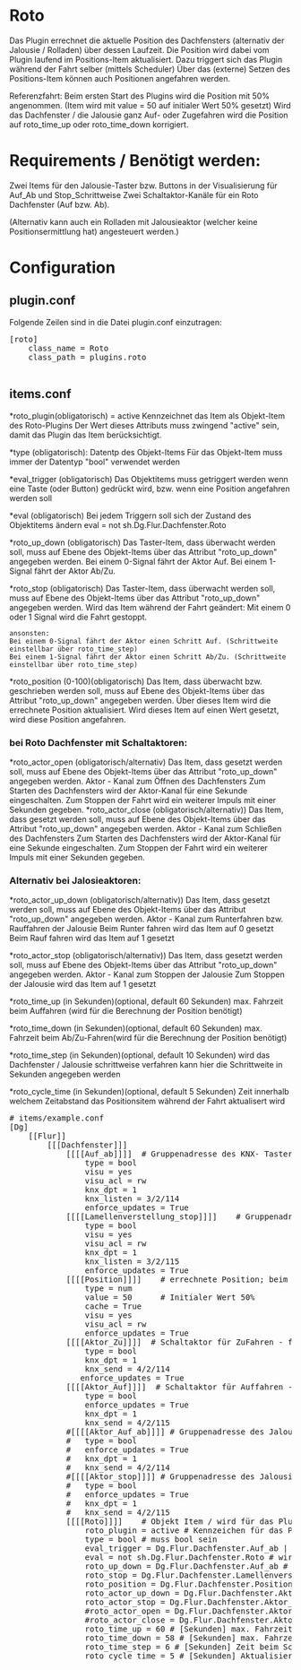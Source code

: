 # Roto

Das Plugin errechnet die aktuelle Position des Dachfensters (alternativ der Jalousie / Rolladen) über dessen Laufzeit.
Die Position wird dabei vom Plugin laufend im Positions-Item aktualisiert. Dazu triggert sich das Plugin während der Fahrt selber (mittels Scheduler)
Über das (externe) Setzen des Positions-Item können auch Positionen angefahren werden.

Referenzfahrt:
Beim ersten Start des Plugins wird die Position mit 50% angenommen. (Item wird mit value = 50 auf initialer Wert 50% gesetzt)
Wird das Dachfenster / die Jalousie ganz Auf- oder Zugefahren wird die Position auf roto_time_up oder roto_time_down korrigiert.

# Requirements / Benötigt werden:

Zwei Items für den Jalousie-Taster bzw. Buttons in der Visualisierung für Auf_Ab und Stop_Schrittweise 
Zwei Schaltaktor-Kanäle für ein Roto Dachfenster  (Auf bzw. Ab).

(Alternativ kann auch ein Rolladen mit Jalousieaktor (welcher keine Positionsermittlung hat) angesteuert werden.)

# Configuration

## plugin.conf

Folgende Zeilen sind in die Datei plugin.conf einzutragen:

<pre>
[roto]
    class_name = Roto
    class_path = plugins.roto

</pre>



items.conf
--------------

*roto_plugin(obligatorisch) = active
    Kennzeichnet das Item als Objekt-Item des Roto-Plugins
    Der Wert dieses Attributs muss zwingend "active" sein, damit das Plugin das Item berücksichtigt. 

*type (obligatorisch):
    Datentp des Objekt-Items
    Für das Objekt-Item muss immer der Datentyp "bool" verwendet werden

*eval_trigger (obligatorisch)
    Das Objektitems muss getriggert werden wenn eine Taste (oder Button) gedrückt wird, 
    bzw. wenn eine Position angefahren werden soll
    
*eval (obligatorisch)
    Bei jedem Triggern soll sich der Zustand des Objektitems ändern
    eval = not sh.Dg.Flur.Dachfenster.Roto
    
*roto_up_down (obligatorisch)
    Das Taster-Item, dass überwacht werden soll, muss auf Ebene des Objekt-Items über das Attribut "roto_up_down" angegeben werden.
    Bei einem 0-Signal fährt der Aktor Auf.
    Bei einem 1-Signal fährt der Aktor Ab/Zu.

*roto_stop (obligatorisch)
    Das Taster-Item, dass überwacht werden soll, muss auf Ebene des Objekt-Items über das Attribut "roto_up_down" angegeben werden.
    Wird das Item während der Fahrt geändert:
        Mit einem 0 oder 1 Signal wird die Fahrt gestoppt.
    
    ansonsten:
    Bei einem 0-Signal fährt der Aktor einen Schritt Auf. (Schrittweite einstellbar über roto_time_step)
    Bei einem 1-Signal fährt der Aktor einen Schritt Ab/Zu. (Schrittweite einstellbar über roto_time_step)

*roto_position (0-100)(obligatorisch)
    Das Item, dass überwacht bzw. geschrieben werden soll, muss auf Ebene des Objekt-Items über das Attribut "roto_up_down" angegeben werden.
    Über dieses Item wird die errechnete Position aktualisiert. 
    Wird dieses Item auf einen Wert gesetzt, wird diese Position angefahren.
    
### bei Roto Dachfenster mit Schaltaktoren:
*roto_actor_open (obligatorisch/alternativ)
    Das Item, dass gesetzt werden soll, muss auf Ebene des Objekt-Items über das Attribut "roto_up_down" angegeben werden.
    Aktor - Kanal zum Öffnen des Dachfensters
    Zum Starten des Dachfensters wird der Aktor-Kanal für eine Sekunde eingeschalten. 
    Zum Stoppen der Fahrt wird ein weiterer Impuls mit einer Sekunden gegeben.
*roto_actor_close (obligatorisch/alternativ))
    Das Item, dass gesetzt werden soll, muss auf Ebene des Objekt-Items über das Attribut "roto_up_down" angegeben werden.
    Aktor - Kanal zum Schließen des Dachfensters
    Zum Starten des Dachfensters wird der Aktor-Kanal für eine Sekunde eingeschalten. 
    Zum Stoppen der Fahrt wird ein weiterer Impuls mit einer Sekunden gegeben.
    
### Alternativ bei Jalosieaktoren:
*roto_actor_up_down (obligatorisch/alternativ))
    Das Item, dass gesetzt werden soll, muss auf Ebene des Objekt-Items über das Attribut "roto_up_down" angegeben werden.
    Aktor - Kanal zum Runterfahren bzw. Rauffahren der Jalousie
    Beim Runter fahren wird das Item auf 0 gesetzt
    Beim Rauf fahren wird das Item auf 1 gesetzt

*roto_actor_stop (obligatorisch/alternativ))
    Das Item, dass gesetzt werden soll, muss auf Ebene des Objekt-Items über das Attribut "roto_up_down" angegeben werden.
    Aktor - Kanal zum Stoppen der Jalousie
    Zum Stoppen der Jalousie wird das Item auf 1 gesetzt
    
*roto_time_up (in Sekunden)(optional, default 60 Sekunden)
    max. Fahrzeit beim Auffahren (wird für die Berechnung der Position benötigt)
    
*roto_time_down (in Sekunden)(optional, default 60 Sekunden)
    max. Fahrzeit beim Ab/Zu-Fahren(wird für die Berechnung der Position benötigt)
    
*roto_time_step (in Sekunden)(optional, default 10 Sekunden)
    wird das Dachfenster / Jalousie schrittweise verfahren kann hier die Schrittweite in Sekunden angegeben werden
    
*roto_cycle_time (in Sekunden)(optional, default 5 Sekunden)
    Zeit innerhalb welchem Zeitabstand das Positionsitem während der Fahrt aktualisert wird

<pre>
# items/example.conf
[Dg]    
    [[Flur]]
        [[[Dachfenster]]]
			[[[[Auf_ab]]]]  # Gruppenadresse des KNX- Taster oder Button in Visu
				type = bool
				visu = yes
				visu_acl = rw
                knx_dpt = 1
				knx_listen = 3/2/114
				enforce_updates = True
			[[[[Lamellenverstellung_stop]]]]    # Gruppenadresse des KNX- Taster oder Button in Visu
				type = bool
				visu = yes
				visu_acl = rw
                knx_dpt = 1
				knx_listen = 3/2/115
				enforce_updates = True
			[[[[Position]]]]    # errechnete Position; beim Setzen dieses Items wird diese Position angefahren 0-100
				type = num
                value = 50      # Initialer Wert 50%
                cache = True
				visu = yes
				visu_acl = rw
                enforce_updates = True
			[[[[Aktor_Zu]]]]  # Schaltaktor für ZuFahren - für Roto Dachfenster!!
				type = bool
				knx_dpt = 1
				knx_send = 4/2/114
               enforce_updates = True
			[[[[Aktor_Auf]]]]  # Schaltaktor für Auffahren - für Roto Dachfenster!!
				type = bool
				enforce_updates = True
				knx_dpt = 1
				knx_send = 4/2/115
            #[[[[Aktor_Auf_ab]]]] # Gruppenadresse des Jalousieaktors
			#	type = bool
			#	enforce_updates = True
			#	knx_dpt = 1
			#	knx_send = 4/2/114
			#[[[[Aktor_stop]]]] # Gruppenadresse des Jalousieaktors
			#	type = bool
			#	enforce_updates = True
			#	knx_dpt = 1
			#	knx_send = 4/2/115
			[[[[Roto]]]]    # Objekt Item / wird für das Plugin benötigt!!
				roto_plugin = active # Kennzeichen für das Plugin
				type = bool # muss bool sein
				eval_trigger = Dg.Flur.Dachfenster.Auf_ab | Dg.Flur.Dachfenster.Lamellenverstellung_stop | Dg.Flur.Dachfenster.Position # Triggern des Items wenn Taster gedrückt wird
				eval = not sh.Dg.Flur.Dachfenster.Roto # wird für das Plugin benötigt
				roto_up_down = Dg.Flur.Dachfenster.Auf_ab # Taster 0 ab ; 1 auf
				roto_stop = Dg.Flur.Dachfenster.Lamellenverstellung_stop # Stop oder 0 Schritt ab ; 1 Schritt auf
				roto_position = Dg.Flur.Dachfenster.Position # aktuelle Position oder Position anfahren 0-100
				roto_actor_up_down = Dg.Flur.Dachfenster.Aktor_Auf_ab # Item GA des Jalousiekators
				roto_actor_stop = Dg.Flur.Dachfenster.Aktor_stop # Item GA des Jalousiekators
                #roto_actor_open = Dg.Flur.Dachfenster.Aktor_Auf  # Item Schaltaktor für Roto Dachfenster!!
				#roto_actor_close = Dg.Flur.Dachfenster.Aktor_Zu # Item Schaltaktor für Roto Dachfenster!!
				roto_time_up = 60 # [Sekunden] max. Fahrzeit beim Auffahren
				roto_time_down = 58 # [Sekunden] max. Fahrzeit beim Ab(Zu)fahren
				roto_time_step = 6 # [Sekunden] Zeit beim Schrittweise fahren
                roto_cycle_time = 5 # [Sekunden] Aktualisierungsintervall des Positionsitems
</pre>
